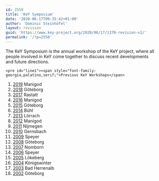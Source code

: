 ```yaml
---
id: 2558
title: 'KeY Symposium'
date: '2020-06-17T09:35:42+01:00'
author: 'Dominic Steinhöfel'
layout: revision
guid: 'https://www.key-project.org/2020/06/17/1378-revision-v1/'
permalink: '/?p=2558'
---
```


The KeY Symposium is the annual workshop of the KeY project, where all people involved in KeY come together to discuss recent developments  
and future directions.

```
<pre id="line1"><span style="font-family: georgia,palatino,serif;">Previous KeY Workshops</span>
```

1. [2019](https://www.key-project.org/key-symposium-2019/) Manigod
2. [2018](https://www.key-project.org/key-symposium-2018/) Göteborg
3. [2017](https://www.key-project.org/key-symposium-2017/) Rastatt
4. [2016](http://www.key-project.org/keysymposium16/) Manigod
5. [2015](http://www.key-project.org/keysymposium15/) Göteborg
6. [2014](http://www.key-project.org/keysymposium14/) Bühl
7. [2013](http://www.key-project.org/keysymposium13/) Lörrach
8. [2012](http://www.key-project.org/keysymposium12/) Manigod
9. [2011](http://www.key-project.org/keysymposium11/) Nijmegen
10. [2010](http://www.key-project.org/keysymposium10/) Gernsbach
11. [2009](http://www.key-project.org/keysymposium09/) Speyer
12. [2008](http://www.key-project.org/keysymposium08/) Göteborg
13. [2007](http://www.key-project.org/keysymposium07/) Nomborn
14. [2006](http://www.key-project.org/keysymposium06/) Speyer
15. [2005](http://www.key-project.org/keysymposium05/) Lökeberg
16. [2004](http://www.key-project.org/keysymposium04/) Königswinter
17. [2003](http://i12www.ira.uka.de/~schlager/KeYWS/KeYWS.html) Bad Herrenalb
18. [2002](http://www.cs.chalmers.se/~ahrendt/keyWs02/) Göteborg